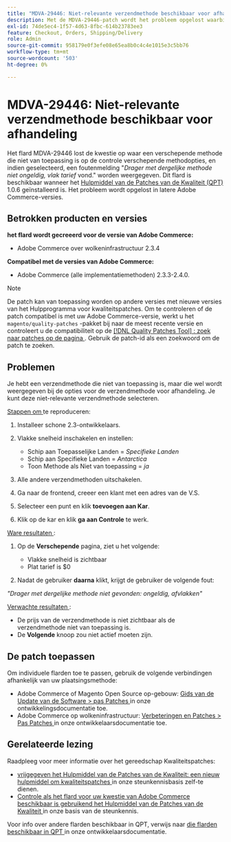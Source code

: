 ```yaml
---
title: "MDVA-29446: Niet-relevante verzendmethode beschikbaar voor afhandeling"
description: Met de MDVA-29446-patch wordt het probleem opgelost waarbij een verzendmethode die niet van toepassing is, wordt weergegeven bij de opties voor de verzendmethode voor afhandeling en, indien deze optie is geselecteerd, een foutbericht "*Drager met deze methode niet null, flat rate*" wordt gevonden. worden weergegeven. Deze patch is beschikbaar wanneer [Quality Patches Tool (QPT)] (/help/announcements/adobe-commerce-announcements/magento-quality-patches-released-new-tool-to-self-serve-quality-patches.md) 1.0.6 is geïnstalleerd. Het probleem wordt opgelost in latere Adobe Commerce-versies.
exl-id: 74de5ec4-1f57-4d63-8fbc-614b23783ee3
feature: Checkout, Orders, Shipping/Delivery
role: Admin
source-git-commit: 958179e0f3efe08e65ea8b0c4c4e1015e3c5bb76
workflow-type: tm+mt
source-wordcount: '503'
ht-degree: 0%

---
```


# MDVA-29446: Niet-relevante verzendmethode beschikbaar voor afhandeling

Het flard MDVA-29446 lost de kwestie op waar een verschepende methode die niet van toepassing is op de controle verschepende methodopties, en indien geselecteerd, een foutenmelding &quot;*Drager met dergelijke methode niet ongeldig, vlak tarief* vond.&quot; worden weergegeven. Dit flard is beschikbaar wanneer het [ Hulpmiddel van de Patches van de Kwaliteit (QPT) ](/help/announcements/adobe-commerce-announcements/magento-quality-patches-released-new-tool-to-self-serve-quality-patches.md) 1.0.6 geïnstalleerd is. Het probleem wordt opgelost in latere Adobe Commerce-versies.

## Betrokken producten en versies

**het flard wordt gecreeerd voor de versie van Adobe Commerce:**

* Adobe Commerce over wolkeninfrastructuur 2.3.4

**Compatibel met de versies van Adobe Commerce:**

* Adobe Commerce (alle implementatiemethoden) 2.3.3-2.4.0.

>[!NOTE]
>
>De patch kan van toepassing worden op andere versies met nieuwe versies van het Hulpprogramma voor kwaliteitspatches. Om te controleren of de patch compatibel is met uw Adobe Commerce-versie, werkt u het `magento/quality-patches` -pakket bij naar de meest recente versie en controleert u de compatibiliteit op de [[!DNL Quality Patches Tool] : zoek naar patches op de pagina ](https://devdocs.magento.com/quality-patches/tool.html#patch-grid) . Gebruik de patch-id als een zoekwoord om de patch te zoeken.

## Problemen

Je hebt een verzendmethode die niet van toepassing is, maar die wel wordt weergegeven bij de opties voor de verzendmethode voor afhandeling. Je kunt deze niet-relevante verzendmethode selecteren.

<u> Stappen om </u> te reproduceren:

1. Installeer schone 2.3-ontwikkelaars.
1. Vlakke snelheid inschakelen en instellen:

   * Schip aan Toepasselijke Landen = *Specifieke Landen*
   * Schip aan Specifieke Landen = *Antarctica*
   * Toon Methode als Niet van toepassing = *ja*

1. Alle andere verzendmethoden uitschakelen.
1. Ga naar de frontend, creeer een klant met een adres van de V.S.
1. Selecteer een punt en klik **toevoegen aan Kar**.
1. Klik op de kar en klik **ga aan Controle** te werk.

<u> Ware resultaten </u>:

1. Op de **Verschepende** pagina, ziet u het volgende:

   * Vlakke snelheid is zichtbaar
   * Plat tarief is $0
1. Nadat de gebruiker **daarna** klikt, krijgt de gebruiker de volgende fout:

*&quot;Drager met dergelijke methode niet gevonden: ongeldig, afvlakken&quot;*

<u> Verwachte resultaten </u>:

* De prijs van de verzendmethode is niet zichtbaar als de verzendmethode niet van toepassing is.
* De **Volgende** knoop zou niet actief moeten zijn.

## De patch toepassen

Om individuele flarden toe te passen, gebruik de volgende verbindingen afhankelijk van uw plaatsingsmethode:

* Adobe Commerce of Magento Open Source op-gebouw: [ Gids van de Update van de Software > pas Patches ](https://devdocs.magento.com/guides/v2.4/comp-mgr/patching/mqp.html) in onze ontwikkelingsdocumentatie toe.
* Adobe Commerce op wolkeninfrastructuur: [ Verbeteringen en Patches > Pas Patches ](https://devdocs.magento.com/cloud/project/project-patch.html) in onze ontwikkelaarsdocumentatie toe.

## Gerelateerde lezing

Raadpleeg voor meer informatie over het gereedschap Kwaliteitspatches:

* [ vrijgegeven het Hulpmiddel van de Patches van de Kwaliteit: een nieuw hulpmiddel om kwaliteitspatches ](/help/announcements/adobe-commerce-announcements/magento-quality-patches-released-new-tool-to-self-serve-quality-patches.md) in onze steunkennisbasis zelf-te dienen.
* [ Controle als het flard voor uw kwestie van Adobe Commerce beschikbaar is gebruikend het Hulpmiddel van de Patches van de Kwaliteit ](/help/support-tools/patches-available-in-qpt-tool/check-patch-for-magento-issue-with-magento-quality-patches.md) in onze basis van de steunkennis.

Voor info over andere flarden beschikbaar in QPT, verwijs naar [ die flarden beschikbaar in QPT ](https://devdocs.magento.com/quality-patches/tool.html#patch-grid) in onze ontwikkelaarsdocumentatie.
